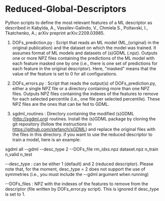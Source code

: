 # Reduced-Global-Descriptors
Python scripts to define the most relevant features of a ML descriptor as described in Kabylda, A., Vassilev-Galindo, V., Chmiela S., Poltavski, I., Tkatchenko, A.; arXiv preprint arXiv:2209.03985.

1. DOFs_prediction.py : Script that reads an ML model (ML_{original} in the original publication) and the dataset on which the model was trained. It assumes format of ML models and datasets of (s)GDML (.npz). Outputs one or more NPZ files containing the predictions of the ML model with each feature masked one by one (i.e., there is one set of predictions for each feature in the original descriptor). Here, "masked" means that the value of the feature is set to 0 for all configurations.

2. DOFs_errors.py : Script that reads the output(s) of DOFs_prediction.py, either a single NPZ file or a directory containing more than one NPZ files. Outputs NPZ files containing the indexes of the features to remove for each selected percentile (i.e., one file per selected percentile). These NPZ files are the ones that can be fed to GDML.

3. sgdml_routines : Directory containing the modified (s)GDML (http://sgdml.org) routines. Install the (s)GDML package by cloning the git repository (follow the instructions in https://github.com/stefanch/sGDML) and replace the original files with the files in this directory. if you want to use the reduced descriptor to train a model, here is an example:

sgdml all --gdml --desc_type 2 --DOFs_file rm_idxs.npz dataset.npz n_train n_valid n_test

--desc_type :  can be either 1 (default) and 2 (reduced descriptor). Please note that, for the moment, desc_type = 2 does not support the use of symmetries (i.e., you must include the --gdml argument when running)

--DOFs_files : NPZ with the indexes of the features to remove from the descriptor (file written by DOFs_error.py script). This is ignored if desc_type is set to 1.
